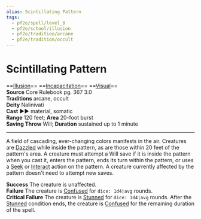```yaml
---
alias: Scintillating Pattern
tags:
  - pf2e/spell/level_8
  - pf2e/school/illusion
  - pf2e/tradition/arcane
  - pf2e/tradition/occult
---
```


# Scintillating Pattern

==[Illusion](Illusion.md)== ==[Incapacitation](Incapacitation.md)== ==[Visual](Visual.md)==  
__Source__ Core Rulebook pg. 367 3.0  
**Traditions** arcane, occult  
**Deity** Nalinivati  
**Cast** ►► material, somatic  
**Range** 120 feet; **Area** 20-foot burst  
**Saving Throw** Will; **Duration** sustained up to 1 minute

---

A field of cascading, ever-changing colors manifests in the air. Creatures are [Dazzled](Dazzled.md) while inside the pattern, as are those within 20 feet of the pattern's area. A creature must attempt a Will save if it is inside the pattern when you cast it, enters the pattern, ends its turn within the pattern, or uses a [Seek](Seek.md) or [Interact](Interact.md) action on the pattern. A creature currently affected by the pattern doesn't need to attempt new saves.

**Success** The creature is unaffected.  
**Failure** The creature is [Confused](Confused.md) for `dice: 1d4|avg` rounds.  
**Critical Failure** The creature is [Stunned](Stunned.md) for `dice: 1d4|avg` rounds. After the [Stunned](Stunned.md) condition ends, the creature is [Confused](Confused.md) for the remaining duration of the spell.
